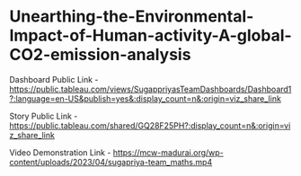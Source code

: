 # Unearthing-the-Environmental-Impact-of-Human-activity-A-global-CO2-emission-analysis


Dashboard Public Link - https://public.tableau.com/views/SugappriyasTeamDashboards/Dashboard1?:language=en-US&publish=yes&:display_count=n&:origin=viz_share_link

Story Public Link - https://public.tableau.com/shared/GQ28F25PH?:display_count=n&:origin=viz_share_link

Video Demonstration Link - https://mcw-madurai.org/wp-content/uploads/2023/04/sugapriya-team_maths.mp4
